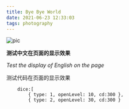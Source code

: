 ```yaml
---
title: Bye Bye World
date: 2021-06-23 12:33:03
tags: photography
---
```


![pic](https://wx1.sinaimg.cn/mw2000/a01bc3fbgy1gnvbldq7c6j21bb1r3tu5.jpg)


**测试中文在页面的显示效果**

*Test the display of English on the page*

测试代码在页面的显示效果
```
	dice:[
		{ type: 1, openLevel: 10, cd:300 },
		{ type: 2, openLevel: 30, cd:300 }
```
